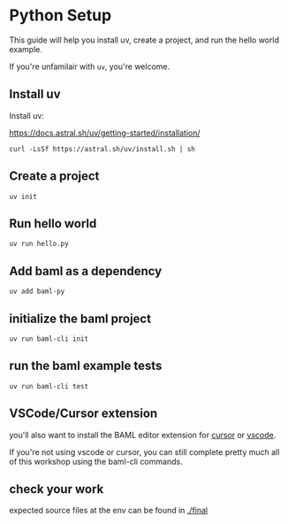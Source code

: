 # Python Setup

This guide will help you install uv, create a project, and run the hello world example.

If you're unfamilair with `uv`, you're welcome.

## Install uv

Install uv:

https://docs.astral.sh/uv/getting-started/installation/


```
curl -LsSf https://astral.sh/uv/install.sh | sh
```


## Create a project

```
uv init
```

## Run hello world


```
uv run hello.py
```

## Add baml as a dependency

```
uv add baml-py
```

## initialize the baml project

```
uv run baml-cli init
```

## run the baml example tests


```
uv run baml-cli test
```

## VSCode/Cursor extension

you'll also want to install the BAML editor extension for [cursor](https://marketplace.cursorapi.com/items?itemName=Boundary.baml-extension) or [vscode](https://marketplace.visualstudio.com/items?itemName=Boundary.baml-extension).

If you're not using vscode or cursor, you can still complete pretty much all of this workshop using the baml-cli commands.


## check your work

expected source files at the env can be found in [./final](./final)
